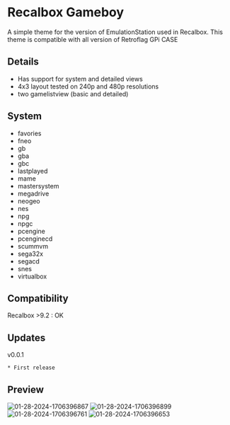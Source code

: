 # Recalbox Gameboy

A simple theme for the version of EmulationStation used in Recalbox.
This theme is compatible with all version of Retroflag GPi CASE

## Details

* Has support for system and detailed views
* 4x3 layout tested on 240p and 480p resolutions
* two gamelistview (basic and detailed)

## System

* favories
* fneo
* gb
* gba
* gbc
* lastplayed
* mame
* mastersystem
* megadrive
* neogeo
* nes
* npg
* npgc
* pcengine
* pcenginecd
* scummvm
* sega32x
* segacd
* snes
* virtualbox

## Compatibility

Recalbox >9.2 : OK

## Updates

v0.0.1

```
* First release
```

## Preview

<img src="https://i.ibb.co/GR2ZxJh/01-28-2024-1706396867.jpg" alt="01-28-2024-1706396867" border="0">
<img src="https://i.ibb.co/w0JXfXY/01-28-2024-1706396899.jpg" alt="01-28-2024-1706396899" border="0">
<img src="https://i.ibb.co/FgJWbGg/01-28-2024-1706396761.jpg" alt="01-28-2024-1706396761" border="0">
<img src="https://i.ibb.co/m849fS6/01-28-2024-1706396653.jpg" alt="01-28-2024-1706396653" border="0">
